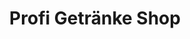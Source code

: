 ---
title: "Profi Getränke Shop"
url: /ruesselsheim-am-main/profi-getraenke-shop/
shop: Getränke
---
